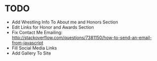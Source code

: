 # TODO
- Add Wrestling Info To About me and Honors Section
- Edit Links for Honor and Awards Section
- Fix Contact Me Emailing: http://stackoverflow.com/questions/7381150/how-to-send-an-email-from-javascript
- Fill Social Media Links
- Add Gallery To Site
